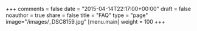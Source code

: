 +++
comments = false
date = "2015-04-14T22:17:00+00:00"
draft = false
noauthor = true
share = false
title = "FAQ"
type = "page"
image="/images/_DSC8159.jpg"
[menu.main]
weight = 100
+++
